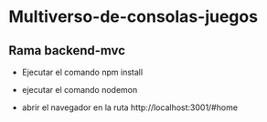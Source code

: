 # Multiverso-de-consolas-juegos

## Rama backend-mvc

- Ejecutar el comando npm install

- ejecutar el comando nodemon

- abrir el navegador en la ruta http://localhost:3001/#home

